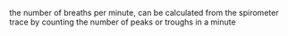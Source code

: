 the number of breaths per minute, can be calculated from the spirometer trace by counting the number of peaks or troughs in a minute